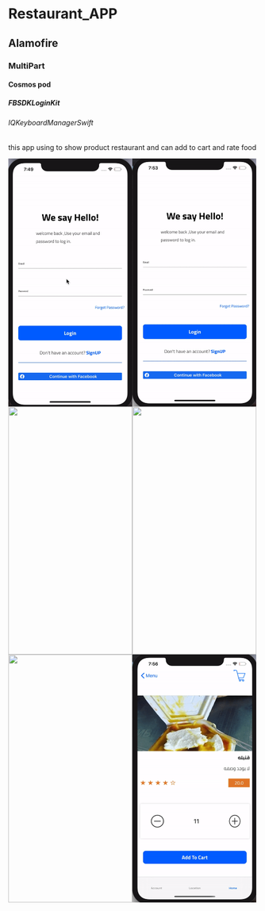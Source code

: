 # Restaurant_APP
## Alamofire
### MultiPart 
#### Cosmos pod
##### FBSDKLoginKit
###### IQKeyboardManagerSwift
 this app using to show product restaurant and can add to cart and rate food 

  <img align="left" width="250" height="500" img src="1.gif">
  <img align="left" width="250" height="500" img src="2.gif">
    <img align="left" width="250" height="500" img src=" ٣٣.gif">
    <img align="left" width="250" height="500" img src="5.gif">
        <img align="left" width="250" height="500" img src="6.gif">
        <img align="left" width="250" height="500" img src="7.gif">


